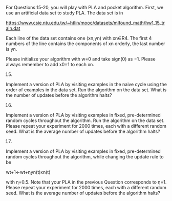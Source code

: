 For Questions 15-20, you will play with PLA and pocket algorithm. First, we use an artificial data set to study PLA. The data set is in

https://www.csie.ntu.edu.tw/~htlin/mooc/datasets/mlfound_math/hw1_15_train.dat

Each line of the data set contains one (xn,yn) with xn∈R4. The first 4 numbers of the line contains the components of xn orderly, the last number is yn.

Please initialize your algorithm with w=0 and take sign(0) as −1. Please always remember to add x0=1 to each xn.


15.
Implement a version of PLA by visiting examples in the naive cycle using the order of examples in the data set. Run the algorithm on the data set. What is the number of updates before the algorithm halts?


16.
Implement a version of PLA by visiting examples in fixed, pre-determined random cycles throughout the algorithm. Run the algorithm on the data set. Please repeat your experiment for 2000 times, each with a different random seed. What is the average number of updates before the algorithm halts?


17.
Implement a version of PLA by visiting examples in fixed, pre-determined random cycles throughout the algorithm, while changing the update rule to be

wt+1←wt+ηyn(t)xn(t)

with η=0.5. Note that your PLA in the previous Question corresponds to η=1. Please repeat your experiment for 2000 times, each with a different random seed. What is the average number of updates before the algorithm halts?